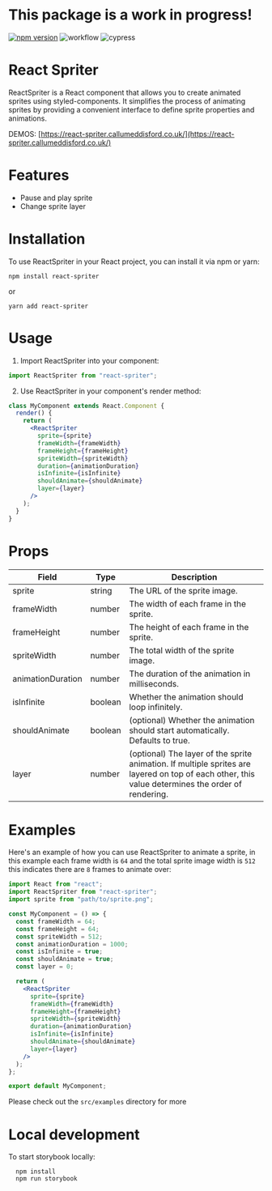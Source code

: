 # This package is a work in progress!

[![npm version](https://badge.fury.io/js/react-spriter.svg)](https://badge.fury.io/js/react-spriter)
![workflow](https://github.com/CallumEddisford/react-spriter/actions/workflows/npm-publish.yml/badge.svg)
![cypress](https://github.com/CallumEddisford/react-spriter/actions/workflows/test.yml/badge.svg)

# React Spriter
ReactSpriter is a React component that allows you to create animated sprites using styled-components. It simplifies the process of animating sprites by providing a convenient interface to define sprite properties and animations.

DEMOS: [https://react-spriter.callumeddisford.co.uk/](https://react-spriter.callumeddisford.co.uk/)

# Features
- Pause and play sprite
- Change sprite layer

# Installation
To use ReactSpriter in your React project, you can install it via npm or yarn:

```shell
npm install react-spriter
```

or

```shell
yarn add react-spriter
```

# Usage
1. Import ReactSpriter into your component:
```jsx
import ReactSpriter from "react-spriter";
```
2. Use ReactSpriter in your component's render method:
```jsx
class MyComponent extends React.Component {
  render() {
    return (
      <ReactSpriter
        sprite={sprite}
        frameWidth={frameWidth}
        frameHeight={frameHeight}
        spriteWidth={spriteWidth}
        duration={animationDuration}
        isInfinite={isInfinite}
        shouldAnimate={shouldAnimate}
        layer={layer}
      />
    );
  }
}
```

# Props
| Field             | Type    | Description                                                                                                                                       |
|-------------------|---------|---------------------------------------------------------------------------------------------------------------------------------------------------|
| sprite            | string  | The URL of the sprite image.                                                                                                                      |
| frameWidth        | number  | The width of each frame in the sprite.                                                                                                            |
| frameHeight       | number  | The height of each frame in the sprite.                                                                                                           |
| spriteWidth       | number  | The total width of the sprite image.                                                                                                              |
| animationDuration | number  | The duration of the animation in milliseconds.                                                                                                    |
| isInfinite        | boolean | Whether the animation should loop infinitely.                                                                                                     |
| shouldAnimate     | boolean | (optional) Whether the animation should start automatically. Defaults to true.                                                                    |
| layer             | number  | (optional) The layer of the sprite animation. If multiple sprites are layered on top of each other, this value determines the order of rendering. |

# Examples
Here's an example of how you can use ReactSpriter to animate a sprite, in this example each frame width is `64` and the total sprite image width is `512` this indicates there are `8` frames to animate over:

```jsx
import React from "react";
import ReactSpriter from "react-spriter";
import sprite from "path/to/sprite.png";

const MyComponent = () => {
  const frameWidth = 64;
  const frameHeight = 64;
  const spriteWidth = 512;
  const animationDuration = 1000;
  const isInfinite = true;
  const shouldAnimate = true;
  const layer = 0;

  return (
    <ReactSpriter
      sprite={sprite}
      frameWidth={frameWidth}
      frameHeight={frameHeight}
      spriteWidth={spriteWidth}
      duration={animationDuration}
      isInfinite={isInfinite}
      shouldAnimate={shouldAnimate}
      layer={layer}
    />
  );
};

export default MyComponent;
```

Please check out the `src/examples` directory for more

# Local development
To start storybook locally:

```shell
  npm install
  npm run storybook
```
